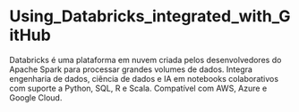 # Using_Databricks_integrated_with_GitHub
Databricks é uma plataforma em nuvem criada pelos desenvolvedores do Apache Spark para processar grandes volumes de dados. Integra engenharia de dados, ciência de dados e IA em notebooks colaborativos com suporte a Python, SQL, R e Scala. Compatível com AWS, Azure e Google Cloud.
